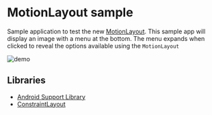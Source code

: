 # MotionLayout sample
Sample application to test the new [MotionLayout](https://developer.android.com/reference/android/support/constraint/motion/MotionLayout). This sample app will display an image with a menu at the bottom. The menu expands when clicked to reveal the options available using the `MotionLayout`

![demo](/assets/menu.gif)

## Libraries
* [Android Support Library](https://developer.android.com/topic/libraries/support-library/features)
* [ConstraintLayout](https://developer.android.com/reference/android/support/constraint/ConstraintLayout)
